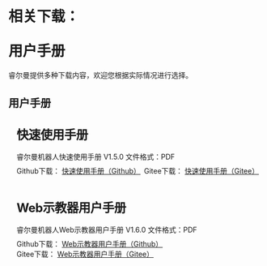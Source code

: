 # <p class="hidden">相关下载：</p>用户手册

睿尔曼提供多种下载内容，欢迎您根据实际情况进行选择。

## 用户手册

<div class="wrap">
    <div class="d-flex">
        <div class="wrap-item1">
            <h2>快速使用手册</h2>
            <p>睿尔曼机器人快速使用手册 V1.5.0  文件格式：PDF</p>
            <div class="w-100 d-flex flex-h-satrt flex-v-center">
                <p>Github下载： <a href="https://github.com/RealManRobot/rm_docs/blob/user_public/docs/robot/userManual/%E7%9D%BF%E5%B0%94%E6%9B%BC%E6%9C%BA%E5%99%A8%E4%BA%BA%E5%BF%AB%E9%80%9F%E4%BD%BF%E7%94%A8%E6%89%8B%E5%86%8CV1.5.pdf" target="_blank">快速使用手册（Github）</a></p>
                <p>Gitee下载： <a href="https://github.com/RealManRobot/rm_docs/blob/user_public/docs/robot/userManual/%E7%9D%BF%E5%B0%94%E6%9B%BC%E6%9C%BA%E5%99%A8%E4%BA%BA%E5%BF%AB%E9%80%9F%E4%BD%BF%E7%94%A8%E6%89%8B%E5%86%8CV1.5.pdf" target="_blank">快速使用手册（Gitee）</a></p>
            </div>
        </div>
    </div>
</div>

<div class="wrap">
    <div class="d-flex">
        <div class="wrap-item1">
            <h2>Web示教器用户手册</h2>
            <p>睿尔曼机器人Web示教器用户手册 V1.6.0 文件格式：PDF</p>
            <div class="w-100 d-flex flex-h-satrt flex-v-center">
                <p>Github下载： <a href="https://github.com/RealManRobot/rm_docs/blob/user_public/docs/robot/userManual/%E7%9D%BF%E5%B0%94%E6%9B%BC%E6%9C%BA%E5%99%A8%E4%BA%BAWEB%E7%A4%BA%E6%95%99%E5%99%A8%E7%94%A8%E6%88%B7%E6%89%8B%E5%86%8C-1.6.pdf" target="_blank">Web示教器用户手册（Github）</a></p>
                <p>Gitee下载： <a href="https://github.com/RealManRobot/rm_docs/blob/user_public/docs/robot/userManual/%E7%9D%BF%E5%B0%94%E6%9B%BC%E6%9C%BA%E5%99%A8%E4%BA%BAWEB%E7%A4%BA%E6%95%99%E5%99%A8%E7%94%A8%E6%88%B7%E6%89%8B%E5%86%8C-1.6.pdf" target="_blank">Web示教器用户手册（Gitee）</a></p>
            </div>
        </div>
    </div>
</div>

<style>
.wrap{
    position:relative;
    width:100%;
    border-radius: 8px;
    background-color:var(--vp-c-bg);
    margin:16px 0;
    padding:16px;
    font-size: var(--vp-custom-block-font-size);
}

.d-flex{
    display:flex;
    flex-wrap:wrap;
}
.flex-h-start{
    justify-content: flex-start;
}
.flex-v-center{
  align-items: center;
}
.wrap-item1{
     width:100%;
}
.wrap-item2{
    width:12%;
    display:flex;
    justify-content: end;
    align-items: center;
}
.wrap-item1 h2{
    font-size:24px !important;
    line-height:32px !important;
    letter-spacing: -0.02em !important;
    height:32px !important;
    margin:0 0 16px 0 !important;
    border-top:none !important;
    padding-top:0 !important;
}

.wrap-item1 p{
    color:var(--vp-c-text-2) !important;
    margin: 0 !important;
    width:auto;
    min-width:50%;  
}
.wrap-item2 p{
    width:100%;
    text-align:center;
    color:var(--vp-c-text-2) !important;
}

.wrap-item1>p{
    color:var(--vp-c-text-2) !important;
    margin:0 0 8px 0 !important;

}
</style>
